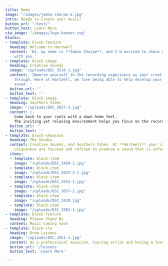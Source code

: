 ```yaml
---
title: Home
image: "/images/jamie-sharpe-2.jpg"
intro: Ready to create your music?
button_url: "/test/"
button_text: Learn More
cta_image: "/images/logo-banner.svg"
blocks:
- template: block-feature
  heading: Welcome to Hartwell
  content: 'Hi, my name is **Jamie Sharpe**, and I’m excited to share my love of music
    with you.'
- template: block-image
  heading: Creative Sounds
  image: "/uploads/DSC_3516-1.jpg"
  content: 'Immerse yourself in the recording experience as your creativity shines
    through. Here at Hartwell, we love being able to help develop your own unique
    sound. '
  button_url: ''
  button_text: ''
- template: block-image
  heading: Southern Vibes
  image: "/uploads/DSC_3657-2.jpg"
  content: |-
    Come back to your roots with a down home feel.
    The inviting yet relaxing environment helps you focus on the recording process without day-to-day distractions.
  button_url: ''
  button_text: ''
- template: block-showcase
  heading: The Studio
  content: Creative Sounds, and Southern Vibes. At **Hartwell** your creativity and
    uniqueness are focused and refined to produce a sound that is unforgettable.
  items:
  - template: block-item
    image: "/uploads/DSC_3458-2.jpg"
  - template: block-item
    image: "/uploads/DSC_3637-2-1.jpg"
  - template: block-item
    image: "/uploads/DSC_3543-1.jpg"
  - template: block-item
    image: "/uploads/DSC_3657-1.jpg"
  - template: block-item
    image: "/uploads/DSC_3430.jpg"
  - template: block-item
    image: "/uploads/DSC_3501-1.jpg"
- template: block-feature
  heading: Please Stand By
  content: Music Coming Soon
- template: block-cta
  heading: Drum Lessons
  image: "/uploads/DSC_3551-1.jpg"
  content: As a professional musician, touring artist and having a love of creating music for over 20 years, I have always felt there was a need for guiding other drummers to help cultivate their musicianship and shape their abilities.
  button_url: '/lessons'
  button_text: 'Learn More'

---
```

